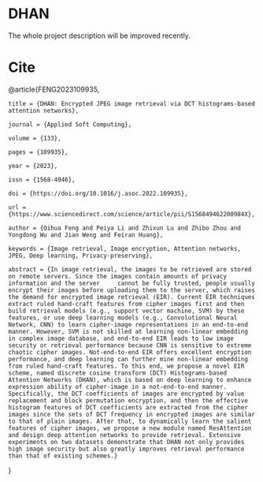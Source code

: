 # DHAN

The whole project description will be improved recently.


# Cite
@article{FENG2023109935,

    title = {DHAN: Encrypted JPEG image retrieval via DCT histograms-based attention networks},

    journal = {Applied Soft Computing},

    volume = {133},

    pages = {109935},

    year = {2023},

    issn = {1568-4946},

    doi = {https://doi.org/10.1016/j.asoc.2022.109935},

    url = {https://www.sciencedirect.com/science/article/pii/S156849462200984X},

    author = {Qihua Feng and Peiya Li and Zhixun Lu and Zhibo Zhou and Yongdong Wu and Jian Weng and Feiran Huang},

    keywords = {Image retrieval, Image encryption, Attention networks, JPEG, Deep learning, Privacy-preserving},

    abstract = {In image retrieval, the images to be retrieved are stored on remote servers. Since the images contain amounts of privacy information and the server     cannot be fully trusted, people usually encrypt their images before uploading them to the server, which raises the demand for encrypted image retrieval (EIR). Current EIR techniques extract ruled hand-craft features from cipher images first and then build retrieval models (e.g., support vector machine, SVM) by these features, or use deep learning models (e.g., Convolutional Neural Network, CNN) to learn cipher-image representations in an end-to-end manner. However, SVM is not skilled at learning non-linear embedding in complex image database, and end-to-end EIR leads to low image security or retrieval performance because CNN is sensitive to extreme chaotic cipher images. Not-end-to-end EIR offers excellent encryption performance, and deep learning can further mine non-linear embedding from ruled hand-craft features. To this end, we propose a novel EIR scheme, named discrete cosine transform (DCT) Histograms-based Attention Networks (DHAN), which is based on deep learning to enhance expression ability of cipher-image in a not-end-to-end manner. Specifically, the DCT coefficients of images are encrypted by value replacement and block permutation encryption, and then the effective histogram features of DCT coefficients are extracted from the cipher images since the sets of DCT frequency in encrypted images are similar to that of plain images. After that, to dynamically learn the salient features of cipher images, we propose a new module named ResAttention and design deep attention networks to provide retrieval. Extensive experiments on two datasets demonstrate that DHAN not only provides high image security but also greatly improves retrieval performance than that of existing schemes.}
}
